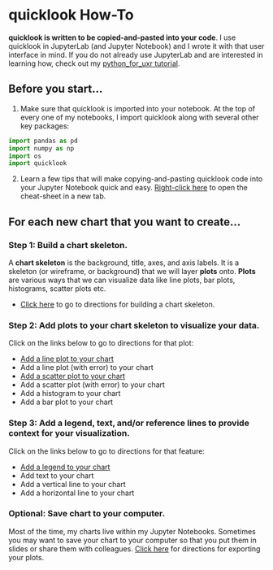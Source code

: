 # quicklook How-To
**quicklook is written to be copied-and-pasted into your code**. I use quicklook in JupyterLab (and Jupyter Notebook) and I wrote it with that user interface in mind. If you do not already use JupyterLab and are interested in learning how, check out my [python_for_uxr tutorial](https://github.com/alexdsbreslav/python_for_uxr).

## Before you start...
1. Make sure that quicklook is imported into your notebook. At the top of every one of my notebooks, I import quicklook along with several other key packages:
```python
import pandas as pd
import numpy as np
import os
import quicklook
```
2. Learn a few tips that will make copying-and-pasting quicklook code into your Jupyter Notebook quick and easy. [Right-click here](https://github.com/alexdsbreslav/quicklook/blob/master/how_to_use_quicklook/copy_and_paste_quicklook_code.md) to open the cheat-sheet in a new tab.

## For each new chart that you want to create...
### Step 1: Build a chart skeleton.
A **chart skeleton** is the background, title, axes, and axis labels. It is a skeleton (or wireframe, or background) that we will layer **plots** onto.
**Plots** are various ways that we can visualize data like line plots, bar plots, histograms, scatter plots etc.
- [Click here](https://github.com/alexdsbreslav/quicklook/blob/master/how_to_use_quicklook/build_chart_skeleton.md) to go to directions for building a chart skeleton.

### Step 2: Add plots to your chart skeleton to visualize your data.
Click on the links below to go to directions for that plot:
- [Add a line plot to your chart](https://github.com/alexdsbreslav/quicklook/blob/master/how_to_use_quicklook/add_line_to_chart.md)
- Add a line plot (with error) to your chart
- [Add a scatter plot to your chart](https://github.com/alexdsbreslav/quicklook/blob/master/how_to_use_quicklook/add_scatter_to_chart.md)
- Add a scatter plot (with error) to your chart
- Add a histogram to your chart
- Add a bar plot to your chart

### Step 3: Add a legend, text, and/or reference lines to provide context for your visualization.
Click on the links below to go to directions for that feature:
- [Add a legend to your chart](https://github.com/alexdsbreslav/quicklook/blob/master/how_to_use_quicklook/add_legend.md)
- Add text to your chart
- Add a vertical line to your chart
- Add a horizontal line to your chart

### Optional: Save chart to your computer.
Most of the time, my charts live within my Jupyter Notebooks. Sometimes you may want to save your chart to your computer so that you put them in slides or share them with colleagues. [Click here](https://github.com/alexdsbreslav/quicklook/blob/master/how_to_use_quicklook/save_chart_to_your_computer.md) for directions for exporting your plots.
